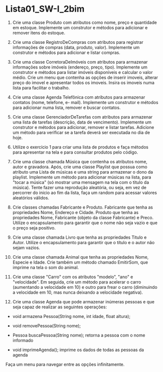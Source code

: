 # Lista01_SW-I_2bim

1) Crie uma classe Produto com atributos como nome, preço e quantidade em estoque. Implemente
um construtor e métodos para adicionar e remover itens do estoque.

2) Crie uma classe RegistroDeCompras com atributos para registrar informações de compras (data,
produto, valor). Implemente um construtor e métodos para adicionar e listar compras.

3) Crie uma classe CorretoraDeImóveis com atributos para armazenar informações sobre imóveis
(endereço, preço, tipo). Implemente um construtor e métodos para listar imóveis disponíveis e
calcular o valor médio. Crie um menu que contenha as opções de inserir imoveis, alterar preço do
imovel e apresentar todos os imoveis. Insira os imoveis numa lista para facilitar o trabalho.

4) Crie uma classe Agenda Telefônica com atributos para armazenar contatos (nome, telefone, e-
mail). Implemente um construtor e métodos para adicionar numa lista, remover e buscar contatos.

5) Crie uma classe GerenciadorDeTarefas com atributos para armazenar uma lista de tarefas
(descrição, data de vencimento). Implemente um construtor e métodos para adicionar, remover e
listar tarefas. Adicione um método para verificar se a tarefa deverá ser executada no dia de hoje.

6) Utilize o exercício 1 para criar uma lista de produtos e faça métodos para apresentar na tela e
para consultar produtos pelo código.

7) Crie uma classe chamada Música que contenha os atributos nome, autor e gravadora. Após, crie
uma classe Playlist que possua como atributo uma Lista de músicas e uma string para armazenar o
dono da playlist. Implemente um método para adicionar músicas na lista, para "tocar a música" (só
mostrar uma mensagem na tela com o titulo da música). Tente fazer uma reprodução aleatória, ou
seja, em vez de percorrer do inicio ao fim da lista, faça um random para acessar valores aleatórios
válidos.

8) Crie classes chamadas Fabricante e Produto. Fabricante que tenha as propriedades Nome,
Endereço e Cidade. Produto que tenha as propriedades Nome, Fabricante (objeto da classe
Fabricante) e Preco. Utilize o encapsulamento para garantir que o nome não seja vazio e que o preço
seja positivo.

9) Crie uma classe chamada Livro que tenha as propriedades Titulo e Autor. Utilize o
encapsulamento para garantir que o título e o autor não sejam vazios.

10) Crie uma classe chamada Animal que tenha as propriedades Nome, Especie e Idade. Crie
também um método chamado EmitirSom, que imprime na tela o som do animal.

11) Crie uma classe "Carro" com os atributos "modelo", "ano" e "velocidade". Em seguida, crie um
método para acelerar o carro (aumentando a velocidade em 10) e outro para frear o carro
(diminuindo a velocidade em 10, mas nunca deixando a velocidade negativa).

12) Crie uma classe Agenda que pode armazenar inúmeras pessoas e que seja capaz de realizar as
seguintes operações:

* void armazena Pessoa(String nome, int idade, float altura);

* void removePessoa(String nome);

* Pessoa buscaPessoa(String nome); retorna a pessoa com o nome informado

* void imprimeAgenda(); imprime os dados de todas as pessoas da agenda

Faça um menu para navegar entre as opções infinitamente.
